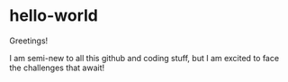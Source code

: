 # hello-world

Greetings!

I am semi-new to all this github and coding stuff, but I am excited to face the challenges that await!

